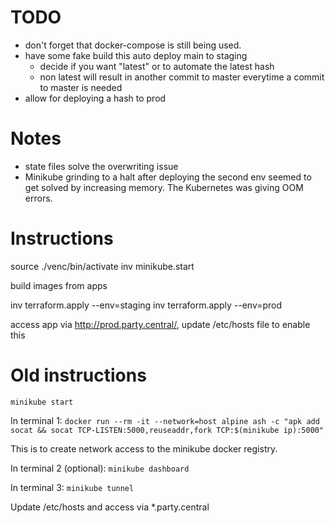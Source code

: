 
# TODO
- don't forget that docker-compose is still being used.
- have some fake build this auto deploy main to staging
  - decide if you want "latest" or to automate the latest hash
  - non latest will result in another commit to master everytime a commit to master is needed
- allow for deploying a hash to prod




# Notes
- state files solve the overwriting issue
- Minikube grinding to a halt after deploying the second env seemed to get solved by increasing memory. The Kubernetes was giving OOM errors.


# Instructions
source ./venc/bin/activate
inv minikube.start

build images from apps

inv terraform.apply --env=staging
inv terraform.apply --env=prod

access app via http://prod.party.central/, update /etc/hosts file to enable this

# Old instructions
`minikube start`

In terminal 1:
`docker run --rm -it --network=host alpine ash -c "apk add socat && socat TCP-LISTEN:5000,reuseaddr,fork TCP:$(minikube ip):5000"`

This is to create network access to the minikube docker registry.

In terminal 2 (optional):
`minikube dashboard`

In terminal 3:
`minikube tunnel`


Update /etc/hosts and access via *.party.central



